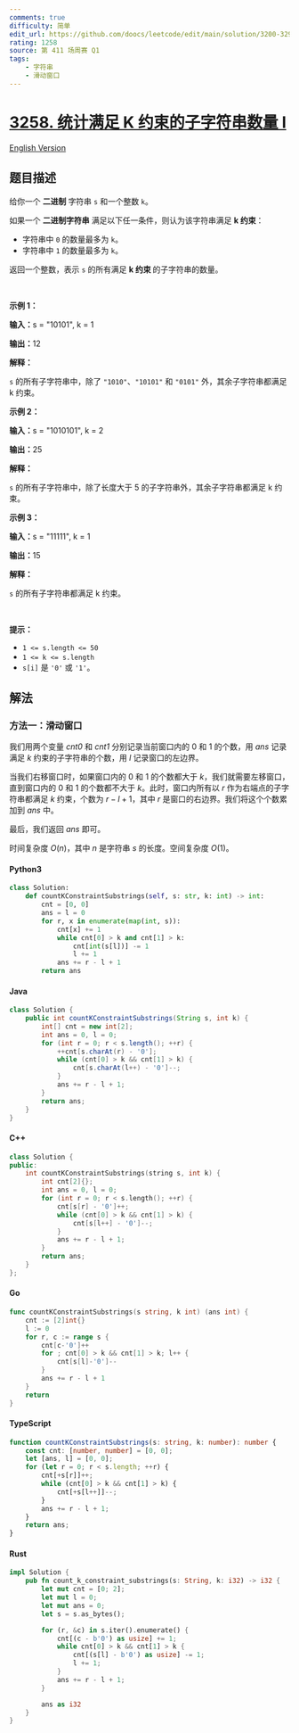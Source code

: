 ```yaml
---
comments: true
difficulty: 简单
edit_url: https://github.com/doocs/leetcode/edit/main/solution/3200-3299/3258.Count%20Substrings%20That%20Satisfy%20K-Constraint%20I/README.md
rating: 1258
source: 第 411 场周赛 Q1
tags:
    - 字符串
    - 滑动窗口
---
```


<!-- problem:start -->

# [3258. 统计满足 K 约束的子字符串数量 I](https://leetcode.cn/problems/count-substrings-that-satisfy-k-constraint-i)

[English Version](/solution/3200-3299/3258.Count%20Substrings%20That%20Satisfy%20K-Constraint%20I/README_EN.md)

## 题目描述

<!-- description:start -->

<p>给你一个 <strong>二进制</strong> 字符串 <code>s</code> 和一个整数 <code>k</code>。</p>

<p>如果一个 <strong>二进制字符串</strong> 满足以下任一条件，则认为该字符串满足 <strong>k 约束</strong>：</p>

<ul>
	<li>字符串中 <code>0</code> 的数量最多为 <code>k</code>。</li>
	<li>字符串中 <code>1</code> 的数量最多为 <code>k</code>。</li>
</ul>

<p>返回一个整数，表示 <code>s</code> 的所有满足 <strong>k 约束 </strong>的<span data-keyword="substring-nonempty">子字符串</span>的数量。</p>

<p>&nbsp;</p>

<p><strong class="example">示例 1：</strong></p>

<div class="example-block">
<p><strong>输入：</strong><span class="example-io">s = "10101", k = 1</span></p>

<p><strong>输出：</strong><span class="example-io">12</span></p>

<p><strong>解释：</strong></p>

<p><code>s</code> 的所有子字符串中，除了 <code>"1010"</code>、<code>"10101"</code> 和 <code>"0101"</code> 外，其余子字符串都满足 k 约束。</p>
</div>

<p><strong class="example">示例 2：</strong></p>

<div class="example-block">
<p><strong>输入：</strong><span class="example-io">s = "1010101", k = 2</span></p>

<p><strong>输出：</strong><span class="example-io">25</span></p>

<p><strong>解释：</strong></p>

<p><code>s</code> 的所有子字符串中，除了长度大于 5 的子字符串外，其余子字符串都满足 k 约束。</p>
</div>

<p><strong class="example">示例 3：</strong></p>

<div class="example-block">
<p><strong>输入：</strong><span class="example-io">s = "11111", k = 1</span></p>

<p><strong>输出：</strong><span class="example-io">15</span></p>

<p><strong>解释：</strong></p>

<p><code>s</code> 的所有子字符串都满足 k 约束。</p>
</div>

<p>&nbsp;</p>

<p><strong>提示：</strong></p>

<ul>
	<li><code>1 &lt;= s.length &lt;= 50</code></li>
	<li><code>1 &lt;= k &lt;= s.length</code></li>
	<li><code>s[i]</code> 是 <code>'0'</code> 或 <code>'1'</code>。</li>
</ul>

<!-- description:end -->

## 解法

<!-- solution:start -->

### 方法一：滑动窗口

我们用两个变量 $\textit{cnt0}$ 和 $\textit{cnt1}$ 分别记录当前窗口内的 $0$ 和 $1$ 的个数，用 $\textit{ans}$ 记录满足 $k$ 约束的子字符串的个数，用 $l$ 记录窗口的左边界。

当我们右移窗口时，如果窗口内的 $0$ 和 $1$ 的个数都大于 $k$，我们就需要左移窗口，直到窗口内的 $0$ 和 $1$ 的个数都不大于 $k$。此时，窗口内所有以 $r$ 作为右端点的子字符串都满足 $k$ 约束，个数为 $r - l + 1$，其中 $r$ 是窗口的右边界。我们将这个个数累加到 $\textit{ans}$ 中。

最后，我们返回 $\textit{ans}$ 即可。

时间复杂度 $O(n)$，其中 $n$ 是字符串 $s$ 的长度。空间复杂度 $O(1)$。

<!-- tabs:start -->

#### Python3

```python
class Solution:
    def countKConstraintSubstrings(self, s: str, k: int) -> int:
        cnt = [0, 0]
        ans = l = 0
        for r, x in enumerate(map(int, s)):
            cnt[x] += 1
            while cnt[0] > k and cnt[1] > k:
                cnt[int(s[l])] -= 1
                l += 1
            ans += r - l + 1
        return ans
```

#### Java

```java
class Solution {
    public int countKConstraintSubstrings(String s, int k) {
        int[] cnt = new int[2];
        int ans = 0, l = 0;
        for (int r = 0; r < s.length(); ++r) {
            ++cnt[s.charAt(r) - '0'];
            while (cnt[0] > k && cnt[1] > k) {
                cnt[s.charAt(l++) - '0']--;
            }
            ans += r - l + 1;
        }
        return ans;
    }
}
```

#### C++

```cpp
class Solution {
public:
    int countKConstraintSubstrings(string s, int k) {
        int cnt[2]{};
        int ans = 0, l = 0;
        for (int r = 0; r < s.length(); ++r) {
            cnt[s[r] - '0']++;
            while (cnt[0] > k && cnt[1] > k) {
                cnt[s[l++] - '0']--;
            }
            ans += r - l + 1;
        }
        return ans;
    }
};
```

#### Go

```go
func countKConstraintSubstrings(s string, k int) (ans int) {
	cnt := [2]int{}
	l := 0
	for r, c := range s {
		cnt[c-'0']++
		for ; cnt[0] > k && cnt[1] > k; l++ {
			cnt[s[l]-'0']--
		}
		ans += r - l + 1
	}
	return
}
```

#### TypeScript

```ts
function countKConstraintSubstrings(s: string, k: number): number {
    const cnt: [number, number] = [0, 0];
    let [ans, l] = [0, 0];
    for (let r = 0; r < s.length; ++r) {
        cnt[+s[r]]++;
        while (cnt[0] > k && cnt[1] > k) {
            cnt[+s[l++]]--;
        }
        ans += r - l + 1;
    }
    return ans;
}
```

#### Rust

```rust
impl Solution {
    pub fn count_k_constraint_substrings(s: String, k: i32) -> i32 {
        let mut cnt = [0; 2];
        let mut l = 0;
        let mut ans = 0;
        let s = s.as_bytes();

        for (r, &c) in s.iter().enumerate() {
            cnt[(c - b'0') as usize] += 1;
            while cnt[0] > k && cnt[1] > k {
                cnt[(s[l] - b'0') as usize] -= 1;
                l += 1;
            }
            ans += r - l + 1;
        }

        ans as i32
    }
}
```

<!-- tabs:end -->

<!-- solution:end -->

<!-- problem:end -->
